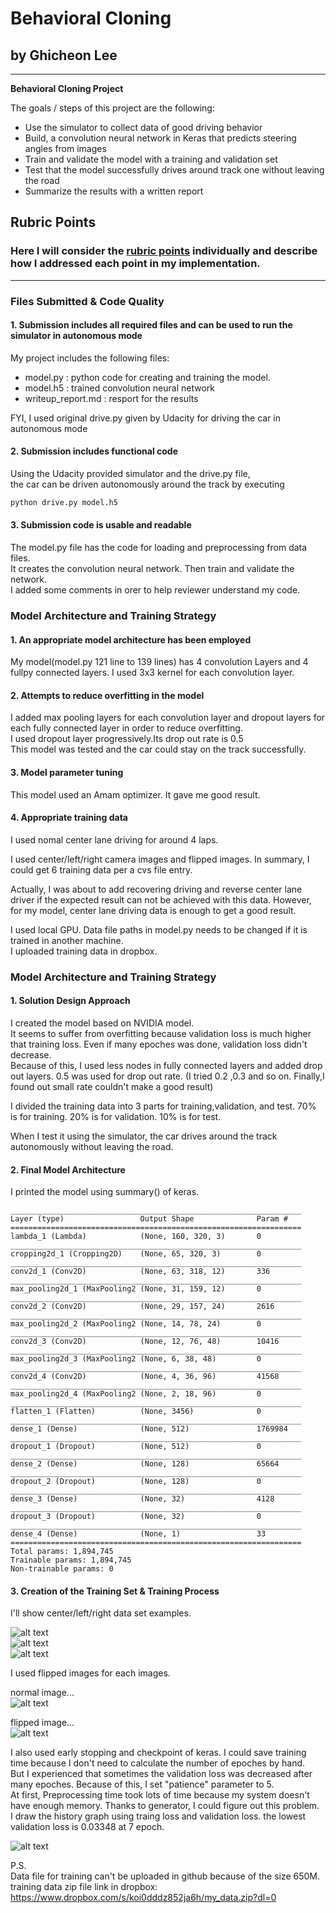 # **Behavioral Cloning** 

## by Ghicheon Lee

---
**Behavioral Cloning Project**

The goals / steps of this project are the following:
* Use the simulator to collect data of good driving behavior
* Build, a convolution neural network in Keras that predicts steering angles from images
* Train and validate the model with a training and validation set
* Test that the model successfully drives around track one without leaving the road
* Summarize the results with a written report


[//]: # (Image References)

[center_image]: ./center_2017_12_30_21_40_10_739.jpg   "center"
[left_image]:  ./left_2017_12_30_21_40_10_739.jpg      "left"
[right_image]: ./right_2017_12_30_21_40_10_739.jpg     "right"

[normal_image]:   ./left_2017_12_30_21_40_10_739.jpg      "normal"
[flipped_image]:  ./flipped_left_2017_12_30_21_40_10_739.jpg   "Flipped"

[history_image]:  ./train_valid_history.png   "train_valid_loss"

## Rubric Points
### Here I will consider the [rubric points](https://review.udacity.com/#!/rubrics/432/view) individually and describe how I addressed each point in my implementation.  

---
### Files Submitted & Code Quality

#### 1. Submission includes all required files and can be used to run the simulator in autonomous mode

My project includes the following files:
* model.py : python code for creating and training the model.    
* model.h5 : trained convolution neural network      
* writeup_report.md : resport for the results     

FYI, I used original drive.py given by Udacity for driving the car in autonomous mode    

#### 2. Submission includes functional code
Using the Udacity provided simulator and the drive.py file,    
the car can be driven autonomously around the track by executing     

```sh
python drive.py model.h5
```

#### 3. Submission code is usable and readable

The model.py file has the code for loading and preprocessing from data files.      
It creates the convolution neural network. Then train and validate the network.      
I added some comments in orer to help reviewer understand my code.   

### Model Architecture and Training Strategy

#### 1. An appropriate model architecture has been employed
My model(model.py 121 line to 139 lines) has 4 convolution Layers and 4 fullpy connected layers. I used 3x3 kernel for each convolution layer. 

#### 2. Attempts to reduce overfitting in the model

I added max pooling layers for each convolution layer and dropout layers for each fully connected layer in order to reduce overfitting.   
I used dropout layer progressively.Its drop out rate is 0.5     
This model was tested and the car could stay on the track successfully.     


#### 3. Model parameter tuning

This model used an Amam optimizer. It gave me good result. 

#### 4. Appropriate training data

I used nomal center lane driving for around 4 laps.    

I used center/left/right camera images and flipped images. In summary, I could get 6 training  data per a cvs file entry. 

Actually, I was about to add recovering driving and reverse center lane driver if the expected result can not be achieved with this data.
However, for my model, center lane driving data is enough to get a good result.   

I used local GPU. Data file paths in model.py needs to be changed if it is trained in another machine.    
I uploaded training data in dropbox.   

### Model Architecture and Training Strategy

#### 1. Solution Design Approach

I created the model based on NVIDIA model.    
It seems to suffer from overfitting  because validation loss is much higher that training loss. Even if many epoches was done, validation loss didn't decrease.    
Because of this, I used less nodes in fully connected layers and added drop out layers.  0.5 was used for  drop out rate. (I tried 0.2 ,0.3 and so on. Finally,I found out small rate couldn't make a good result)   

I divided the training data into 3 parts for training,validation, and test. 70% is for training. 20% is for validation. 10% is for test.

When I test it using the simulator, the car drives around the track autonomously without leaving the road.

#### 2. Final Model Architecture

I printed the model using summary() of keras.          

```
_________________________________________________________________
Layer (type)                 Output Shape              Param #
=================================================================
lambda_1 (Lambda)            (None, 160, 320, 3)       0
_________________________________________________________________
cropping2d_1 (Cropping2D)    (None, 65, 320, 3)        0
_________________________________________________________________
conv2d_1 (Conv2D)            (None, 63, 318, 12)       336
_________________________________________________________________
max_pooling2d_1 (MaxPooling2 (None, 31, 159, 12)       0
_________________________________________________________________
conv2d_2 (Conv2D)            (None, 29, 157, 24)       2616
_________________________________________________________________
max_pooling2d_2 (MaxPooling2 (None, 14, 78, 24)        0
_________________________________________________________________
conv2d_3 (Conv2D)            (None, 12, 76, 48)        10416
_________________________________________________________________
max_pooling2d_3 (MaxPooling2 (None, 6, 38, 48)         0
_________________________________________________________________
conv2d_4 (Conv2D)            (None, 4, 36, 96)         41568
_________________________________________________________________
max_pooling2d_4 (MaxPooling2 (None, 2, 18, 96)         0
_________________________________________________________________
flatten_1 (Flatten)          (None, 3456)              0
_________________________________________________________________
dense_1 (Dense)              (None, 512)               1769984
_________________________________________________________________
dropout_1 (Dropout)          (None, 512)               0
_________________________________________________________________
dense_2 (Dense)              (None, 128)               65664
_________________________________________________________________
dropout_2 (Dropout)          (None, 128)               0
_________________________________________________________________
dense_3 (Dense)              (None, 32)                4128
_________________________________________________________________
dropout_3 (Dropout)          (None, 32)                0
_________________________________________________________________
dense_4 (Dense)              (None, 1)                 33
=================================================================
Total params: 1,894,745
Trainable params: 1,894,745
Non-trainable params: 0

```


#### 3. Creation of the Training Set & Training Process

I'll show center/left/right data set examples.    

![alt text][center_image]         
![alt text][left_image]            
![alt text][right_image]         

I used flipped images for each images.      

normal image...     
![alt text][normal_image]          

flipped image...   
![alt text][flipped_image]          

I also used early stopping and checkpoint of keras. I could save training time  because I don't need to calculate the number of epoches by hand.    
But I experienced that sometimes the validation loss was decreased after many epoches. Because of this, I set "patience" parameter to 5.    
At first, Preprocessing time took lots of time because my system doesn't have enough memory. Thanks to generator, I could figure out this problem.    
I draw the history graph using traing loss and validation loss.   the lowest validation loss is 0.03348 at 7 epoch.

![alt text][history_image]




               
P.S.                  
Data file for training can't be uploaded in github because of the size 650M.   
training data zip file link in dropbox:     
https://www.dropbox.com/s/koi0dddz852ja6h/my_data.zip?dl=0     
